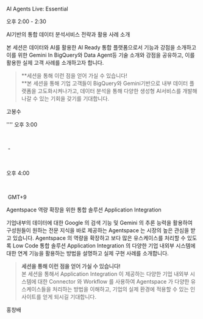 AI Agents Live: Essential

오후 2:00 - 2:30

AI기반의 통합 데이터 분석서비스 전략과 활용 사례 소개

본 세션은 데이터와 AI를 활용한 AI Ready 통합 플랫폼으로서 기능과 강점을 소개하고 이를 위한 Gemini In BigQuery와 Data Agent등 기술 소개와 강점을 공유하고, 이를 활용한 실제 고객 사례를 소개하고자 합니다.  
  

> **세션을 통해 이런 점을 얻어 가실 수 있습니다!  
> **본 세션을 통해 기업 고객들이 BigQuery와 Gemini기반으로 내부 데이터 플랫폼을 고도화시켜나가고, 데이터 분석을 통해 다양한 생성형 AI서비스를 개발해나갈 수 있는 기회을 갖기를 기대합니다.

고봉수

''''
오후 3:00

 

 -

 

오후 4:00

 

 GMT+9

Agentspace 역량 확장을 위한 통합 솔루션 Application Integration

기업내부의 데이터에 대한 Google 의 검색 기능 및 Gemini 의 추론 능력을 활용하여 구성원들이 원하는 전문 지식을 바로 제공하는 Agentspace 는 시장의 높은 관심을 받고 있습니다. Agentspace 의 역량을 확장하고 보다 많은 유스케이스를 처리할 수 있도록 Low Code 통합 솔루션 Application Integration 의 다양한 기업 내외부 시스템에 대한 연계 기능을 활용하는 방법을 설명하고 실제 구현 사례를 소개합니다.   
  

> **세션을 통해 이런 점을 얻어 가실 수 있습니다!**  
> 본 세션을 통해서 Application Integration 이 제공하는 다양한 기업 내외부 시스템에 대한 Connector 와 Workflow 를 사용하여 Agentspace 가 다양한 유스케이스들을 처리하는 방법을 이해하고, 기업의 실제 환경에 적용할 수 있는 인사이트를 얻게 되시길 기대합니다.

홍창배